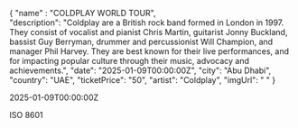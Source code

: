 {
  "name" : "COLDPLAY WORLD TOUR",     
  "description":    "Coldplay are a British rock band formed in London in 1997. They consist of vocalist and pianist Chris Martin, guitarist Jonny Buckland, bassist Guy Berryman, drummer and percussionist Will Champion, and manager Phil Harvey. They are best known for their live performances, and for impacting popular culture through their music, advocacy and achievements.",
  "date":        "2025-01-09T00:00:00Z",
  "city": "Abu Dhabi", 
   "country": "UAE", 
  "ticketPrice":  "50",
  "artist": "Coldplay",
  "imgUrl": " "
}


2025-01-09T00:00:00Z

ISO 8601